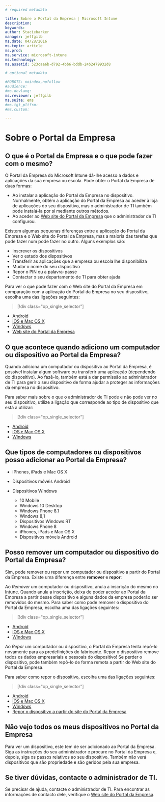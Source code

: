 ```yaml
---
# required metadata

title: Sobre o Portal da Empresa | Microsoft Intune
description:
keywords:
author: Staciebarker
manager: jeffgilb
ms.date: 04/28/2016
ms.topic: article
ms.prod:
ms.service: microsoft-intune
ms.technology:
ms.assetid: 523caa6b-d792-4bb6-bddb-24b2479932d8

# optional metadata

#ROBOTS: noindex,nofollow
#audience:
#ms.devlang:
ms.reviewer: jeffgilb
ms.suite: ems
#ms.tgt_pltfrm:
#ms.custom:

---
```


# Sobre o Portal da Empresa

## O que é o Portal da Empresa e o que pode fazer com o mesmo?
O Portal da Empresa do Microsoft Intune dá-lhe acesso a dados e aplicações da sua empresa ou escola. Pode obter o Portal da Empresa de duas formas:

- Ao instalar a aplicação do Portal da Empresa no dispositivo. Normalmente, obtém a aplicação do Portal da Empresa ao aceder à loja de aplicações do seu dispositivo, mas o administrador de TI também pode instalá-la por si mediante outros métodos.
- Ao aceder ao [Web site do Portal da Empresa](http://portal.manage.microsoft.com) que o administrador de TI configurou. 

Existem algumas pequenas diferenças entre a aplicação do Portal da Empresa e o Web site do Portal da Empresa, mas a maioria das tarefas que pode fazer num pode fazer no outro. Alguns exemplos são:

- Inscrever os dispositivos
- Ver o estado dos dispositivos
- Transferir as aplicações que a empresa ou escola lhe disponibiliza
- Mudar o nome do seu dispositivo
- Repor o PIN ou a palavra-passe
- Contactar o seu departamento de TI para obter ajuda

Para ver o que pode fazer com o Web site do Portal da Empresa em comparação com a aplicação do Portal da Empresa no seu dispositivo, escolha uma das ligações seguintes:

> [!div class="op_single_selector"]
- [Android](using-your-android-device-with-intune.md)
- [iOS e Mac OS X](using-your-ios-or-mac-os-x-device-with-intune.md)
- [Windows](using-your-windows-device-with-intune.md)
- [Web site do Portal da Empresa](using-the-intune-company-portal-website.md)

## O que acontece quando adiciono um computador ou dispositivo ao Portal da Empresa?
Quando adiciona um computador ou dispositivo ao Portal da Empresa, é possível instalar algum software ou transferir uma aplicação (dependendo do dispositivo).  Ao fazê-lo, também está a dar permissão ao administrador de TI para gerir o seu dispositivo de forma ajudar a proteger as informações da empresa no dispositivo.

Para saber mais sobre o que o administrador de TI pode e não pode ver no seu dispositivo, utilize a ligação que corresponde ao tipo de dispositivo que está a utilizar:

> [!div class="op_single_selector"]
- [Android](what-happens-if-you-install-the-company-portal-app-and-enroll-your-device-in-intune-android.md)
- [iOS e Mac OS X](what-happens-if-you-install-the-company-portal-app-and-enroll-your-device-in-intune-ios.md)
- [Windows](what-can-your-it-administrator-see-when-you-enroll-your-device-in-intune-windows.md)

## Que tipos de computadores ou dispositivos posso adicionar ao Portal da Empresa?

-   iPhones, iPads e Mac OS X

-   Dispositivos móveis Android

-   Dispositivos Windows
    -   10 Mobile
    -   Windows 10 Desktop
    -   Windows Phone 8.1
    -   Windows 8,1
    -   Dispositivos Windows RT
    -   Windows Phone 8
    -   iPhones, iPads e Mac OS X
    -   Dispositivos móveis Android


## Posso remover um computador ou dispositivo do Portal da Empresa?
Sim, pode remover ou repor um computador ou dispositivo a partir do Portal da Empresa. Existe uma diferença entre **remover** e **repor**:

Ao *Remover* um computador ou dispositivo, anula a inscrição do mesmo no Intune. Quando anula a inscrição, deixa de poder aceder ao Portal da Empresa a partir desse dispositivo e alguns dados da empresa poderão ser removidos do mesmo. Para saber como pode remover o dispositivo do Portal da Empresa, escolha uma das ligações seguintes:

> [!div class="op_single_selector"]
- [Android](unenroll-your-device-from-intune-android.md)
- [iOS e Mac OS X](unenroll-your-device-from-intune-ios.md)
- [Windows](unenroll-your-device-from-intune-windows.md)

Ao *Repor* um computador ou dispositivo, o Portal da Empresa tenta repô-lo novamente para as predefinições do fabricante. Repor o dispositivo remove todos os dados empresariais e pessoais do dispositivo! Se perder o dispositivo, pode também repô-lo de forma remota a partir do Web site do Portal da Empresa.

Para saber como repor o dispositivo, escolha uma das ligações seguintes:

> [!div class="op_single_selector"]
- [Android](reset-erase-your-lost-or-stolen-device-android.md)
- [iOS e Mac OS X](reset-erase-your-lost-or-stolen-device-ios.md)
- [Windows](reset-erase-your-lost-or-stolen-device-windows.md)
- [Repor o dispositivo a partir do site do Portal da Empresa](reset-your-device-cpwebsite.md)

## Não vejo todos os meus dispositivos no Portal da Empresa
Para ver um dispositivo, este tem de ser adicionado ao Portal da Empresa. Siga as instruções do seu administrador e procure no Portal da Empresa e, depois, siga os passos relativos ao seu dispositivo. Também não verá dispositivos que são propriedade e são geridos pela sua empresa.

## Se tiver dúvidas, contacte o administrador de TI.
Se precisar de ajuda, contacte o administrador de TI. Para encontrar as informações de contacto dele, verifique o [Web site do Portal da Empresa](http://portal.manage.microsoft.com).






<!--HONumber=Jun16_HO2-->


